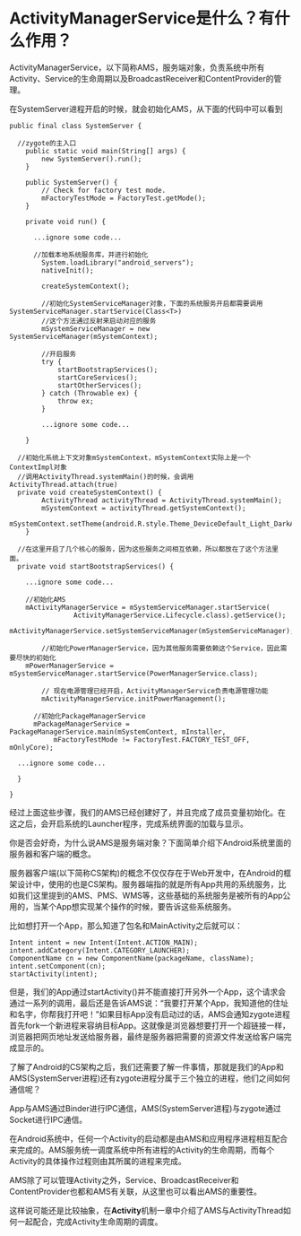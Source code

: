 # ActivityManagerService是什么？有什么作用？

ActivityManagerService，以下简称AMS，服务端对象，负责系统中所有Activity、Service的生命周期以及BroadcastReceiver和ContentProvider的管理。

在SystemServer进程开启的时候，就会初始化AMS，从下面的代码中可以看到

```text
public final class SystemServer {

  //zygote的主入口
    public static void main(String[] args) {
        new SystemServer().run();
    }

    public SystemServer() {
        // Check for factory test mode.
        mFactoryTestMode = FactoryTest.getMode();
    }

    private void run() {

      ...ignore some code...

      //加载本地系统服务库，并进行初始化 
        System.loadLibrary("android_servers");
        nativeInit();

        createSystemContext();

        //初始化SystemServiceManager对象，下面的系统服务开启都需要调用SystemServiceManager.startService(Class<T>)
        //这个方法通过反射来启动对应的服务
        mSystemServiceManager = new SystemServiceManager(mSystemContext);

        //开启服务
        try {
            startBootstrapServices();
            startCoreServices();
            startOtherServices();
        } catch (Throwable ex) {
            throw ex;
        }

        ...ignore some code...

    }

  //初始化系统上下文对象mSystemContext，mSystemContext实际上是一个ContextImpl对象
  //调用ActivityThread.systemMain()的时候，会调用ActivityThread.attach(true)
  private void createSystemContext() {
        ActivityThread activityThread = ActivityThread.systemMain();
        mSystemContext = activityThread.getSystemContext();
        mSystemContext.setTheme(android.R.style.Theme_DeviceDefault_Light_DarkActionBar);
    }

  //在这里开启了几个核心的服务，因为这些服务之间相互依赖，所以都放在了这个方法里面。
  private void startBootstrapServices() {

    ...ignore some code...

    //初始化AMS
    mActivityManagerService = mSystemServiceManager.startService(
                ActivityManagerService.Lifecycle.class).getService();
        mActivityManagerService.setSystemServiceManager(mSystemServiceManager);

        //初始化PowerManagerService，因为其他服务需要依赖这个Service，因此需要尽快的初始化
    mPowerManagerService = mSystemServiceManager.startService(PowerManagerService.class);

        // 现在电源管理已经开启，ActivityManagerService负责电源管理功能
        mActivityManagerService.initPowerManagement();

      //初始化PackageManagerService
      mPackageManagerService = PackageManagerService.main(mSystemContext, mInstaller,
           mFactoryTestMode != FactoryTest.FACTORY_TEST_OFF, mOnlyCore);

  ...ignore some code...

  }

}
```

经过上面这些步骤，我们的AMS已经创建好了，并且完成了成员变量初始化。在这之后，会开启系统的Launcher程序，完成系统界面的加载与显示。

你是否会好奇，为什么说AMS是服务端对象？下面简单介绍下Android系统里面的服务器和客户端的概念。

服务器客户端\(以下简称CS架构\)的概念不仅仅存在于Web开发中，在Android的框架设计中，使用的也是CS架构。服务器端指的就是所有App共用的系统服务，比如我们这里提到的AMS、PMS、WMS等，这些基础的系统服务是被所有的App公用的，当某个App想实现某个操作的时候，要告诉这些系统服务。

比如想打开一个App，那么知道了包名和MainActivity之后就可以：

```text
Intent intent = new Intent(Intent.ACTION_MAIN);  
intent.addCategory(Intent.CATEGORY_LAUNCHER);              
ComponentName cn = new ComponentName(packageName, className);              
intent.setComponent(cn);  
startActivity(intent);
```

但是，我们的App通过startActivity\(\)并不能直接打开另外一个App，这个请求会通过一系列的调用，最后还是告诉AMS说：“我要打开某个App，我知道他的住址和名字，你帮我打开吧！”如果目标App没有启动过的话，AMS会通知zygote进程首先fork一个新进程来容纳目标App。这就像是浏览器想要打开一个超链接一样，浏览器把网页地址发送给服务器，最终是服务器把需要的资源文件发送给客户端完成显示的。

了解了Android的CS架构之后，我们还需要了解一件事情，那就是我们的App和AMS\(SystemServer进程\)还有zygote进程分属于三个独立的进程，他们之间如何通信呢？

App与AMS通过Binder进行IPC通信，AMS\(SystemServer进程\)与zygote通过Socket进行IPC通信。

在Android系统中，任何一个Activity的启动都是由AMS和应用程序进程相互配合来完成的。AMS服务统一调度系统中所有进程的Activity的生命周期，而每个Activity的具体操作过程则由其所属的进程来完成。

AMS除了可以管理Activity之外，Service、BroadcastReceiver和ContentProvider也都和AMS有关联，从这里也可以看出AMS的重要性。

这样说可能还是比较抽象，在**Activity**机制一章中介绍了AMS与ActivityThread如何一起配合，完成Activity生命周期的调度。

